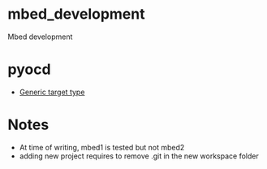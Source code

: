 # mbed_development
Mbed development

# pyocd
- [Generic target type](https://pyocd.io/docs/target_support.html#generic_target_type)

# Notes
- At time of writing, mbed1 is tested but not mbed2
- adding new project requires to remove .git in the new workspace folder